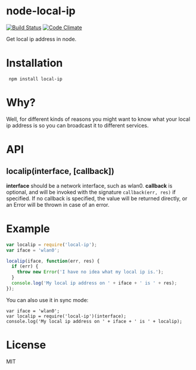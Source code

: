 node-local-ip
=============
[![Build Status](https://travis-ci.org/eiriksm/node-local-ip.svg)](https://travis-ci.org/eiriksm/node-local-ip)
[![Code Climate](http://img.shields.io/codeclimate/github/eiriksm/node-local-ip.svg)](https://codeclimate.com/github/eiriksm/node-local-ip)

Get local ip address in node.

# Installation
` npm install local-ip`

# Why?
Well, for different kinds of reasons you might want to know what your local
ip address is so you can broadcast it to different services.

# API

## localip(interface, [callback])

__interface__ should be a network interface, such as wlan0.
__callback__ is optional, and will be invoked with the signature `callback(err, res)` if specified. If no callback is specified, the value will be returned directly, or an Error will be thrown in case of an error.

# Example
```js
var localip = require('local-ip');
var iface = 'wlan0';

localip(iface, function(err, res) {
  if (err) {
    throw new Error('I have no idea what my local ip is.');
  }
  console.log('My local ip address on ' + iface + ' is ' + res);
});
```

You can also use it in sync mode:

```
var iface = 'wlan0';
var localip = require('local-ip')(interface);
console.log('My local ip address on ' + iface + ' is ' + localip);
```

# License
MIT

